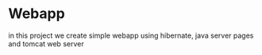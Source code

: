 # Webapp

in this project we create simple webapp using hibernate, java server pages and tomcat web server
